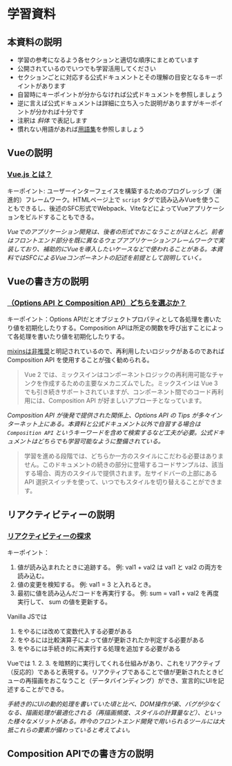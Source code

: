 # 学習資料



## 本資料の説明

- 学習の参考になるよう各セクションと適切な順序にまとめています
- 公開されているのでいつでも学習活用してください
- セクションごとに対応する公式ドキュメントとその理解の目安となるキーポイントがあります
- 自習時にキーポイントが分からなければ公式ドキュメントを参照しましょう
- 逆に言えば公式ドキュメントは詳細に立ち入った説明がありますがキーポイントが分かれば十分です
- 注釈は *斜体* で表記します
- 慣れない用語があれば[用語集](https://github.com/tuqulore/vue-3-practices/blob/main/TERM.md)を参照しましょう



## Vueの説明


### [Vue.js とは？](https://ja.vuejs.org/guide/introduction.html#what-is-vue)

キーポイント: ユーザーインターフェイスを構築するためのプログレッシブ（漸進的）フレームワーク。HTMLページ上で `script` タグで読み込みVueを使うこともできるし、後述のSFC形式でWebpack、ViteなどによってVueアプリケーションをビルドすることもできる。

*Vueでのアプリケーション開発は、後者の形式でおこなうことがほとんど。前者はフロントエンド部分を既に異なるウェブアプリケーションフレームワークで実装しており、補助的にVueを導入したいケースなどで使われることがある。本資料ではSFCによるVueコンポーネントの記述を前提として説明していく。*



## Vueの書き方の説明


### [（Options API と Composition API）どちらを選ぶか？](https://ja.vuejs.org/guide/introduction.html#which-to-choose)

キーポイント：Options APIだとオブジェクトプロパティとして各処理を書いたり値を初期化したりする。Composition APIは所定の関数を呼び出すことによって各処理を書いたり値を初期化したりする。

[mixinsは非推奨](https://ja.vuejs.org/api/options-composition.html#mixins)と明記されているので、再利用したいロジックがあるのであれば Composition API を使用することが強く勧められる。

> Vue 2 では、ミックスインはコンポーネントロジックの再利用可能なチャンクを作成するための主要なメカニズムでした。ミックスインは Vue 3 でも引き続きサポートされていますが、コンポーネント間でのコード再利用には、Composition API が好ましいアプローチとなっています。

*Composition API が後発で提供された関係上、Options API の Tips が多々インターネット上にある。本資料と公式ドキュメント以外で自習する場合は `Composition API` というキーワードを含めて検索するなど工夫が必要。公式ドキュメントはどちらでも学習可能なように整備されている。*

> 学習を進める段階では、どちらか一方のスタイルにこだわる必要はありません。このドキュメントの続きの部分に登場するコードサンプルは、該当する場合、両方のスタイルで提供されます。左サイドバーの上部にある API 選択スイッチを使って、いつでもスタイルを切り替えることができます。



## リアクティビティーの説明


### [リアクティビティーの探求](https://ja.vuejs.org/guide/extras/reactivity-in-depth.html)

キーポイント：

1. 値が読み込まれたときに追跡する。 例: val1 + val2 は val1 と val2 の両方を読み込む。
2. 値の変更を検知する。 例: val1 = 3 と入れるとき。
3. 最初に値を読み込んだコードを再実行する。 例: sum = val1 + val2 を再度実行して、 sum の値を更新する。

Vanilla JSでは

1. をやるには改めて変数代入する必要がある
2. をやるには比較演算子によって値が更新されたか判定する必要がある
3. をやるには手続き的に再実行する処理を追加する必要がある

Vueでは 1\. 2\. 3\. を暗黙的に実行してくれる仕組みがあり、これをリアクティブ（反応的）であると表現する。リアクティブであることで値が更新されたときビューの再描画をおこなうこと（データバインディング）ができ、宣言的にUIを記述することができる。

*手続き的にUIの動的処理を書いていた頃と比べ、DOM操作が楽、バグが少なくなる、描画処理が最適化される（再描画頻度、スタイルの計算量など）、といった様々なメリットがある。昨今のフロントエンド開発で用いられるツールには大抵これらの要素が備わっていると考えてよい。*



## Composition APIでの書き方の説明


### [<script setup>](https://ja.vuejs.org/api/sfc-script-setup.html)

キーポイント：`setup` 属性を `<script>` ブロックに付与することで利用できる。ブロックの最上位で変数定義、関数宣言、インポートをおこなうとテンプレートで使用できる。


### [リアクティビティーの基礎](https://v3.ja.vuejs.org/guide/composition-api-introduction.html#ref-%E3%81%AB%E3%82%88%E3%82%8B%E3%83%AA%E3%82%A2%E3%82%AF%E3%83%86%E3%82%A3%E3%83%95%E3%82%99%E3%81%AA%E5%A4%89%E6%95%B0)

キーポイント： `ref` によってリアクティブな参照を作成できる。

*後述でリアクティブな参照のさまざまな作り方を学ぶが、まずは `ref` を使えば問題ないと思ってもらってよい。*


### [算出プロパティ](https://ja.vuejs.org/guide/essentials/computed.html)

キーポイント：リアクティブな参照をもとに読み取り専用の計算済みの値を `computed` 関数によって生成することができる。

演習：https://stackblitz.com/github/tuqulore/vue-3-practices/tree/main/practice-computed?file=src/App.vue&terminal=dev

*自分でリアクティブな参照に対して再計算する処理をおこなうと、処理の呼び出しごとに再計算される。 `computed` 関数を使うことで計算に必要な値が変化するごとに再計算される。パフォーマンスの観点では後者の方が効率がよい。*


### [ウォッチャー](https://ja.vuejs.org/guide/essentials/watchers.html)

キーポイント：リアクティブな参照に対して値に変化が生じたときに必要な処理を `watch` 関数によって書くことができる。 



## テンプレート構文の説明


### [展開](https://ja.vuejs.org/guide/essentials/template-syntax.html#text-interpolation)

キーポイント：Mustache構文でテキスト展開できる。JavaScript式を使用することもできる

演習：https://stackblitz.com/github/tuqulore/vue-3-practices/tree/main/practice-mustache-setup?file=src/App.vue&terminal=dev


### [ディレクティブ](https://ja.vuejs.org/guide/essentials/template-syntax.html#directives)

キーポイント：ディレクティブはVueによって提供される特別な属性。 `v-` から始まる。特定のディレクティブ(v-bindとv-on)は省略記法がある。


### [クラスとスタイルのバインディング](https://ja.vuejs.org/guide/essentials/class-and-style.html)

キーポイント：`v-bind` によってオブジェクト構文や配列構文で動的にクラスとスタイルを付与することができる。

演習：[イベントハンドリングのセクション](#%E3%82%A4%E3%83%99%E3%83%B3%E3%83%88%E3%83%8F%E3%83%B3%E3%83%89%E3%83%AA%E3%83%B3%E3%82%B0)を参照


### [条件付きレンダリング](https://ja.vuejs.org/guide/essentials/conditional.html)

キーポイント： `v-if` あるいは `v-show` によって条件に応じてレンダリングする範囲を変更することができる。 `v-show` は見た目上非表示にするが `v-if` はDOM要素も取り除く。

演習：https://stackblitz.com/github/tuqulore/vue-3-practices/tree/main/practice-v-if?file=src/App.vue&terminal=dev


### [リストレンダリング](https://ja.vuejs.org/guide/essentials/list.html)

キーポイント：配列あるいはオブジェクトをもとに反復した要素の表示ができる。要素の再利用と並び替えができるように一意な `key` 属性を渡す必要がある。

演習：https://stackblitz.com/github/tuqulore/vue-3-practices/tree/main/practice-v-for?file=src/App.vue&terminal=dev

*オブジェクトのリストレンダリングは[Object.entries()](https://developer.mozilla.org/ja/docs/Web/JavaScript/Reference/Global_Objects/Object/entries)をイメージしてもらってよい。利用頻度としては配列のリストレンダリングをおこなうことがほとんど。*


### [イベントハンドリング](https://ja.vuejs.org/guide/essentials/event-handling.html)

キーポイント： `v-on` によってDOMイベントの購読、イベント発火時のJavaScriptの実行ができるようになる。

演習：https://stackblitz.com/github/tuqulore/vue-3-practices/tree/main/practice-reactive-class-binding-event-handling?file=src/App.vue&terminal=dev


### [フォーム入力バインディング](https://ja.vuejs.org/guide/essentials/forms.html)

キーポイント： `v-model` によってformのinput要素やtextarea要素、select要素の入力イベントに応じてデータを更新できるようになる。

演習：https://stackblitz.com/github/tuqulore/vue-3-practices/tree/main/practice-v-model?file=src/App.vue&terminal=dev


## 単一ファイルコンポーネントの説明 *(Optional)*


### [単一ファイルコンポーネント](https://ja.vuejs.org/guide/scaling-up/sfc.html)

キーポイント：HTML、CSS、JavaScriptを一つのファイルで書くことができる。

演習：https://stackblitz.com/github/tuqulore/vue-3-practices/tree/main/practice-style?file=src/App.vue&terminal=dev


### [SFC スタイルの機能](https://v3.ja.vuejs.org/api/sfc-style.html)

キーポイント： `scoped` 属性をもつとコンポーネント内に対してのみスタイルが適用されスタイルをカプセル化できる。

演習：https://stackblitz.com/github/tuqulore/vue-3-practices/tree/main/practice-scoped-css-component?file=src/App.vue&terminal=dev



## インスタンスの説明 *(Optional)*


### [Vue アプリケーションの作成](https://ja.vuejs.org/guide/essentials/application.html)

キーポイント：すべてのVueアプリケーションは `createApp` 関数でアプリケーションインスタンスを作成する。アプリケーションはルートコンポーネントを持っており、それをマウントすることでDOM上にVueで管理されたビューが表示されるようになる。

*ルートコンポーネントがあることを知っておくと、自分でVueアプリケーション開発のための環境構築をするときに戸惑わなくてすむ。*



## コンポーネントの説明


### [コンポーネントの基礎](https://ja.vuejs.org/guide/essentials/component-basics.html)

キーポイント：コンポーネントという粒度で再利用可能な見た目と機能を管理することができる。Vue アプリケーションはコンポーネントをネストされたツリー状によって構成される。

*コンポーネントとして管理することで、テンプレート、振る舞い、見た目、機能を[抽象化](https://developer.mozilla.org/ja/docs/Glossary/Abstraction)することができる。*


### [Props の受け渡し](https://ja.vuejs.org/guide/essentials/component-basics.html#passing-props)

キーポイント： `props` を使って子コンポーネントへデータを渡すことができる。

演習：[一方向のデータフローのセクション](#%E4%B8%80%E6%96%B9%E5%90%91%E3%81%AE%E3%83%87%E3%83%BC%E3%82%BF%E3%83%95%E3%83%AD%E3%83%BC)を参照


### [イベントの購読](https://ja.vuejs.org/guide/essentials/component-basics.html#listening-to-events)

キーポイント：子コンポーネントから発火されたイベントを購読することで子コンポーネントからデータを受け取ることができる。


### [イベントの発行と購読](https://ja.vuejs.org/guide/components/events.html#emitting-and-listening-to-events)

キーポイント：子コンポーネントから発火されたイベントを購読することで子コンポーネントからデータを受け取ることができる。

演習：https://stackblitz.com/github/tuqulore/vue-3-practices/tree/main/practice-emit-event-handling?file=src/App.vue&terminal=dev


### [コンポーネントの v-model](https://ja.vuejs.org/guide/components/v-model.html)

キーポイント： `props` とイベントの購読で入力の制御をするときは `v-model` を使うことで簡潔に書くことができる。

演習：[一方向のデータフローのセクション](#%E4%B8%80%E6%96%B9%E5%90%91%E3%81%AE%E3%83%87%E3%83%BC%E3%82%BF%E3%83%95%E3%83%AD%E3%83%BC)を参照

*DOM要素の `v-model` とVueコンポーネントの `v-model` で用いられるプロパティ名とイベント名が異なることに注意。また、実は[複数のv-modelをバインディング](https://ja.vuejs.org/guide/components/v-model.html#multiple-v-model-bindings)することもできる。コンポーネントを呼び出す際に記述量が少なくなるので活用したい。*


### [スロットによるコンテンツ配信](https://ja.vuejs.org/guide/essentials/component-basics.html#content-distribution-with-slots)

キーポイント： `slots` によってコンポーネントの子階層に直接テンプレートを渡すことができる

*[名前付きスロット](https://ja.vuejs.org/guide/components/slots.html#named-slots)を使うことで複雑なレイアウトを含んだコンポーネントにテンプレートを渡しやすくすることもできる。*

演習：https://stackblitz.com/github/tuqulore/vue-3-practices/tree/main/practice-slot?file=src/App.vue&terminal=dev


### [プロパティのバリデーション](https://ja.vuejs.org/guide/components/props.html#prop-validation)

キーポイント： `props` はどんな値を受け取るか制約を設けることができる。

*もしプロパティのバリデーションを設定しなければ、自身でバリデーション処理を書く必要がある。どんなプロパティを受け付けたいか表明することにもなるので積極的に設定したい。*

演習：[一方向のデータフローのセクション](#%E4%B8%80%E6%96%B9%E5%90%91%E3%81%AE%E3%83%87%E3%83%BC%E3%82%BF%E3%83%95%E3%83%AD%E3%83%BC)を参照


### [一方向のデータフロー](https://ja.vuejs.org/guide/components/props.html#one-way-data-flow)

キーポイント：`props` は親→子へデータが更新されることはあっても子→親へデータが更新されてはならない（することができない）。 `props` の値を変更したい場合は `props` の値を初期値としたリアクティブな参照を別に作成する。`props` の値を保持したい場合は `computed` などを使用する。

演習：https://stackblitz.com/github/tuqulore/vue-3-practices/tree/main/practice-reactive-props-component-v-model?file=src/App.vue&terminal=dev



## Composition API <script setup> での書き方の詳細 *(Optional)*


### [ライフサイクルフック](https://ja.vuejs.org/guide/essentials/lifecycle.html)

キーポイント：コンポーネントの各ライフサイクルによって必要な処理をライフサイクルフックによって書くことができる。

演習：https://stackblitz.com/github/tuqulore/vue-3-practices/tree/main/practice-mounted?file=src/App.vue&terminal=dev


### [defineProps と defineEmits](https://ja.vuejs.org/api/sfc-script-setup.html#defineprops-defineemits)

キーポイント： `setup` 関数に渡されていた `props` と `context.emit` に相当するプロパティの参照とイベントの発火は `defineProps` と `defineEmits` によって宣言しておこなうことができる。



## テンプレート参照 *(Optional)*


### [テンプレート参照](https://ja.vuejs.org/guide/essentials/template-refs.html)

キーポイント：特定のDOM要素や子コンポーネントインスタンスを直接操作するためのリアクティブな参照を作成することができる。



## Provide / inject *(Optional)*


### [Provide / inject](https://ja.vuejs.org/guide/components/provide-inject.html)

キーポイント： `props` は直下の子コンポーネントに対してしかデータを渡すことができないが、 `provide` と `inject` を使うと `provider` を持つコンポーネントの子孫コンポーネントは `inject` でデータを受け取ることができる。

*本資料では取り扱わないがコンポーネントの参照関係に制約されずデータを取得、更新する（状態管理）ライブラリもある。[Pinia](https://pinia.vuejs.org/)など参照されたい。*



## スケールアップ


### [ルーティング](https://router.vuejs.org/guide/)

キーポイント：vue-routerを使うことで画面遷移処理を書くことができる。

演習：https://stackblitz.com/github/tuqulore/vue-3-practices/tree/main/practice-vue-router?file=src/App.vue&terminal=dev


### [セキュリティ](https://ja.vuejs.org/guide/best-practices/security.html)

キーポイント：テンプレートは適切にエスケープ処理されたりしている。セキュリティ上注意すべき点が書かれている


### データ取得

キーポイント：[Fetch API](https://developer.mozilla.org/ja/docs/Web/API/Fetch_API)などを使用してリアクティブな値に格納する。

演習：https://stackblitz.com/github/tuqulore/vue-3-practices/tree/main/practice-fetch?file=src/App.vue&terminal=dev


### パフォーマンスチューニング

キーポイント：[throttle-debounce](https://www.npmjs.com/package/throttle-debounce)などのライブラリを使用して入力イベントなど高頻度のイベント発火を間引くことで再描画の頻度をへらし、描画負荷を軽減することができる。

演習：https://stackblitz.com/github/tuqulore/vue-3-practices/tree/main/practice-debounce?file=src/App.vue&terminal=dev



## Nuxtの説明


### [What is Nuxt?](https://nuxt.com/docs/getting-started/introduction#what-is-nuxt)

キーポイント：モダンなアプリケーションを作成するためのウェブアプリケーションフレームワークで、Vue.js以外にも様々なライブラリが導入されている。提供されているディレクトリ構成にしたがって処理を追加することで、都度コンフィグを書くことなく開発することができる。


### [App file](https://nuxt.com/docs/guide/directory-structure/app)

キーポイント：Vueインスタンスにおけるルートコンポーネントにあたるコンポーネントを書くことができる。


### [Pages Directory](https://nuxt.com/docs/guide/directory-structure/pages)

キーポイント：[Next.js](https://nextjs.org/docs/routing/introduction)のようなfile-system based routingができる。vue-routerが使われる。


### [Components Directory](https://nuxt.com/docs/guide/directory-structure/components)

キーポイント：Vueコンポーネントを配置することができる。自動的にimportされるので自分でimport文を書く必要がない。


### [Assets Directory](https://nuxt.com/docs/guide/directory-structure/assets)

キーポイント：画像、スタイルシート、フォントなどを配置し読み込むことができる。バンドラー(Webpack、Vite)によって処理される。


### [Public Directory](https://nuxt.com/docs/guide/directory-structure/public)

キーポイント：サーバからファイル名等を保持して配信したいファイルを配置することができる。favicon.ico、robots.txtなど。


### [Server Directory](https://nuxt.com/docs/guide/directory-structure/server)

キーポイント：バックエンドの処理を書くことができる。APIエンドポイントを作成することができる。


### [Composables Directory](https://nuxt.com/docs/guide/directory-structure/composables)

キーポイント：Composition APIによって分離したロジックを配置することができる。自動的にimportされるので自分でimport文を書く必要がない。


### [Data Fetching](https://nuxt.com/docs/getting-started/data-fetching)

キーポイント：データフェッチのための関数が提供されている。


### [State](https://v3.nuxtjs.org/docs/usage/state)

キーポイント： コンポーネントや画面遷移をまたいだ状態の管理をおこなえる関数が提供されている。



## その他


### [スタイルガイド](https://ja.vuejs.org/style-guide/)
